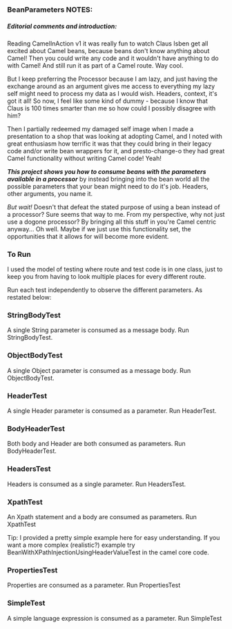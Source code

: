 ### BeanParameters NOTES:

##### Editorial comments and introduction:

Reading CamelInAction v1 it was really fun to watch Claus Isben get all excited about Camel beans, because beans don't know anything about Camel! Then you could write any code and it wouldn't have anything to do with Camel! And still run it as part of a Camel route. Way cool.

But I keep preferring the Processor because I am lazy, and just having the exchange around as an argument gives me access to everything my lazy self might need to process my data as I would wish. Headers, context, it's got it all! So now, I feel like some kind of dummy - because I know that Claus is 100 times smarter than me so how could I possibly disagree with him?

Then I partially redeemed my damaged self image when I made a presentation to a shop that was looking at adopting Camel, and I noted with great enthusiasm how terrific it was that they could bring in their legacy code and/or write bean wrappers for it, and presto-change-o they had great Camel functionality without writing Camel code! Yeah!

**_This project shows you how to consume beans with the parameters available in a processor_** by instead bringing into the bean world all the possible parameters that your bean might need to do it's job. Headers, other arguments, you name it.

_But wait!_ Doesn't that defeat the stated purpose of using a bean instead of a processor? Sure seems that way to me. From my perspective, why not just use a dogone processor? By bringing all this stuff in you're Camel centric anyway... Oh well. Maybe if we just use this functionality set, the opportunities that it allows for will become more evident. 

### To Run

I used the model of testing where route and test code is in one class, just to keep you from having to look multiple places for every different route. 

Run each test independently to observe the different parameters. As restated below:

### StringBodyTest

A single String parameter is consumed as a message body. Run StringBodyTest.

### ObjectBodyTest

A single Object parameter is consumed as a message body. Run ObjectBodyTest.

### HeaderTest

A single Header parameter is consumed as a parameter. Run HeaderTest.

### BodyHeaderTest

Both body and Header are both consumed as parameters. Run BodyHeaderTest.

### HeadersTest

Headers is consumed as a single parameter. Run HeadersTest.

### XpathTest

An Xpath statement and a body are consumed as parameters. Run XpathTest

Tip: I provided a pretty simple example here for easy understanding. If you want a more complex (realistic?) example try BeanWithXPathInjectionUsingHeaderValueTest in the camel core code.

### PropertiesTest

Properties are consumed as a parameter. Run PropertiesTest

### SimpleTest

A simple language expression is consumed as a parameter. Run SimpleTest




